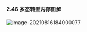 #### 2.46 多态转型内存图解

![image-20210816184000077](C:\Users\buwan\AppData\Roaming\Typora\typora-user-images\image-20210816184000077.png)



